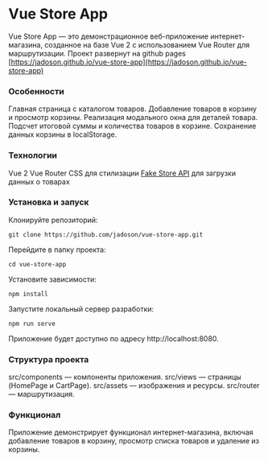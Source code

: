 # Vue Store App
 Vue Store App — это демонстрационное веб-приложение интернет-магазина, созданное на базе Vue 2 с использованием Vue Router для маршрутизации.
Проект развернут на github pages [https://jadoson.github.io/vue-store-app](https://jadoson.github.io/vue-store-app)
### Особенности
Главная страница с каталогом товаров.
Добавление товаров в корзину и просмотр корзины.
Реализация модального окна для деталей товара.
Подсчет итоговой суммы и количества товаров в корзине.
Сохранение данных корзины в localStorage.
### Технологии
Vue 2
Vue Router
CSS для стилизации
[Fake Store API](https://fakestoreapi.com/) для загрузки данных о товарах
### Установка и запуск
Клонируйте репозиторий:
```
git clone https://github.com/jadoson/vue-store-app.git
```
Перейдите в папку проекта:
```
cd vue-store-app
```
Установите зависимости:
```
npm install
```
Запустите локальный сервер разработки:
```
npm run serve
```
Приложение будет доступно по адресу http://localhost:8080.

### Структура проекта
src/components — компоненты приложения.
src/views — страницы (HomePage и CartPage).
src/assets — изображения и ресурсы.
src/router — маршрутизация.
### Функционал
Приложение демонстрирует функционал интернет-магазина, включая добавление товаров в корзину, просмотр списка товаров и удаление из корзины.
